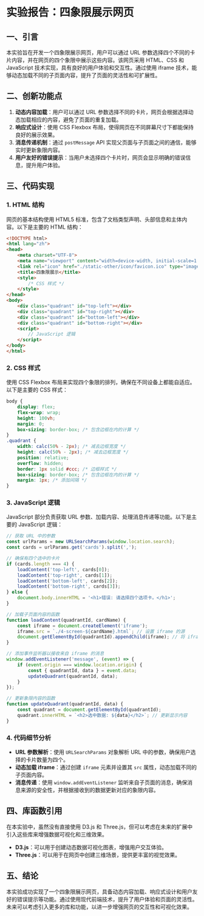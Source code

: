 # 实验报告：四象限展示网页

## 一、引言

本实验旨在开发一个四象限展示网页，用户可以通过 URL 参数选择四个不同的卡片内容，并在网页的四个象限中展示这些内容。该网页采用 HTML、CSS 和 JavaScript 技术实现，具有良好的用户体验和交互性。通过使用 iframe 技术，能够动态加载不同的子页面内容，提升了页面的灵活性和可扩展性。

## 二、创新功能点

1. **动态内容加载**：用户可以通过 URL 参数选择不同的卡片，网页会根据选择动态加载相应的内容，避免了页面的重复加载。
2. **响应式设计**：使用 CSS Flexbox 布局，使得网页在不同屏幕尺寸下都能保持良好的展示效果。
3. **消息传递机制**：通过 `postMessage` API 实现父页面与子页面之间的通信，能够实时更新象限内容。
4. **用户友好的错误提示**：当用户未选择四个卡片时，网页会显示明确的错误信息，提升用户体验。

## 三、代码实现

### 1. HTML 结构

网页的基本结构使用 HTML5 标准，包含了文档类型声明、头部信息和主体内容。以下是主要的 HTML 结构：

```html
<!DOCTYPE html>
<html lang="zh">
<head>
    <meta charset="UTF-8">
    <meta name="viewport" content="width=device-width, initial-scale=1.0">
    <link rel="icon" href="./static-other/icon/favicon.ico" type="image/x-icon">
    <title>四象限展示</title>
    <style>
        /* CSS 样式 */
    </style>
</head>
<body>
    <div class="quadrant" id="top-left"></div>
    <div class="quadrant" id="top-right"></div>
    <div class="quadrant" id="bottom-left"></div>
    <div class="quadrant" id="bottom-right"></div>
    <script>
        // JavaScript 逻辑
    </script>
</body>
</html>
```

### 2. CSS 样式

使用 CSS Flexbox 布局来实现四个象限的排列，确保在不同设备上都能自适应。以下是主要的 CSS 样式：

```css
body {
    display: flex;
    flex-wrap: wrap;
    height: 100vh;
    margin: 0;
    box-sizing: border-box; /* 包含边框在内的计算 */
}
.quadrant {
    width: calc(50% - 2px); /* 减去边框宽度 */
    height: calc(50% - 2px); /* 减去边框宽度 */
    position: relative;
    overflow: hidden;
    border: 1px solid #ccc; /* 边框样式 */
    box-sizing: border-box; /* 包含边框在内的计算 */
    margin: 1px; /* 添加间隔 */
}
```

### 3. JavaScript 逻辑

JavaScript 部分负责获取 URL 参数、加载内容、处理消息传递等功能。以下是主要的 JavaScript 逻辑：

```javascript
// 获取 URL 中的参数
const urlParams = new URLSearchParams(window.location.search);
const cards = urlParams.get('cards').split(',');

// 确保有四个选中的卡片
if (cards.length === 4) {
    loadContent('top-left', cards[0]);
    loadContent('top-right', cards[1]);
    loadContent('bottom-left', cards[2]);
    loadContent('bottom-right', cards[3]);
} else {
    document.body.innerHTML = '<h1>错误: 请选择四个选项卡。</h1>';
}

// 加载子页面内容的函数
function loadContent(quadrantId, cardName) {
    const iframe = document.createElement('iframe');
    iframe.src = `./4-screen-${cardName}.html`; // 设置 iframe 的源
    document.getElementById(quadrantId).appendChild(iframe); // 将 iframe 添加到对应的象限
}

// 添加事件监听器以接收来自 iframe 的消息
window.addEventListener('message', (event) => {
    if (event.origin === window.location.origin) {
        const { quadrantId, data } = event.data;
        updateQuadrant(quadrantId, data);
    }
});

// 更新象限内容的函数
function updateQuadrant(quadrantId, data) {
    const quadrant = document.getElementById(quadrantId);
    quadrant.innerHTML = `<h2>选中数据: ${data}</h2>`; // 更新显示内容
}
```

### 4. 代码细节分析

- **URL 参数解析**：使用 `URLSearchParams` 对象解析 URL 中的参数，确保用户选择的卡片数量为四个。
- **动态加载 iframe**：通过创建 `iframe` 元素并设置其 `src` 属性，动态加载不同的子页面内容。
- **消息传递**：使用 `window.addEventListener` 监听来自子页面的消息，确保消息来源的安全性，并根据接收到的数据更新对应的象限内容。

## 四、库函数引用

在本实验中，虽然没有直接使用 D3.js 和 Three.js，但可以考虑在未来的扩展中引入这些库来增强数据可视化和三维效果。

- **D3.js**：可以用于创建动态数据可视化图表，增强用户交互体验。
- **Three.js**：可以用于在网页中创建三维场景，提供更丰富的视觉效果。

## 五、结论

本实验成功实现了一个四象限展示网页，具备动态内容加载、响应式设计和用户友好的错误提示等功能。通过使用现代前端技术，提升了用户体验和页面的灵活性。未来可以考虑引入更多的库和功能，以进一步增强网页的交互性和可视化效果。
